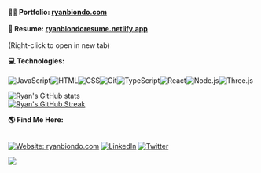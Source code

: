 <!-- Thanks for inspecting my code! I'm currently looking for opportunities as a web developer. Feel free to reach out! =] ryanbiondo.com -->

**<div> 👨‍💻 Portfolio: [ryanbiondo.com](https://www.ryanbiondo.com/)</div>** </br>
**<div> 📃 Resume: [ryanbiondoresume.netlify.app](https://ryanbiondoresume.netlify.app/)</div>** </br>
(Right-click to open in new tab)</br>

**<div> 💻 Technologies:</div>** </br>
![JavaScript](https://img.shields.io/badge/-JavaScript-F7DF1E?style=for-the-badge&logo=JavaScript&logoColor=black)![HTML](https://img.shields.io/badge/-HTML-E34F26?style=for-the-badge&logo=HTML5&logoColor=white)![CSS](https://img.shields.io/badge/-CSS-1572B6?style=for-the-badge&logo=CSS3&logoColor=white)![Git](https://img.shields.io/badge/-Git-F05032?style=for-the-badge&logo=git&logoColor=white)![TypeScript](https://img.shields.io/badge/-TypeScript-007ACC?style=for-the-badge&logo=TypeScript&logoColor=white)![React](https://img.shields.io/badge/-React-61DAFB?style=for-the-badge&logo=React&logoColor=black)![Node.js](https://img.shields.io/badge/-Node.js-339933?style=for-the-badge&logo=Node.js&logoColor=white)![Three.js](https://img.shields.io/badge/-Three.js-000000?style=for-the-badge&logo=Three.js&logoColor=white)

![Ryan's GitHub stats](https://github-readme-stats.vercel.app/api?username=Ryan-Biondo&hide=stars,contribs,issues&show_icons=true&theme=tokyonight)</br>
[![Ryan's GitHub Streak](https://streak-stats.demolab.com/?user=Ryan-Biondo&theme=tokyonight)](https://git.io/streak-stats)</br>

**<div> 🌎 Find Me Here:</div>** </br>

[![Website: ryanbiondo.com](https://img.shields.io/badge/-Portfolio-000000?&style=for-the-badge&logo=Google-Chrome&logoColor=white)](http://ryanbiondo.com)
[![LinkedIn](https://img.shields.io/badge/LinkedIn-%230077B5.svg?&style=for-the-badge&logo=linkedin&logoColor=white)](https://www.linkedin.com/in/ryan-biondo/)
[![Twitter](https://img.shields.io/badge/Twitter-%231DA1F2.svg?&style=for-the-badge&logo=twitter&logoColor=white)](https://twitter.com/RyanBiondo/)

![](https://komarev.com/ghpvc/?username=Ryan-Biondo&label=PROFILE+VIEWS&style=for-the-badge&color=red)

